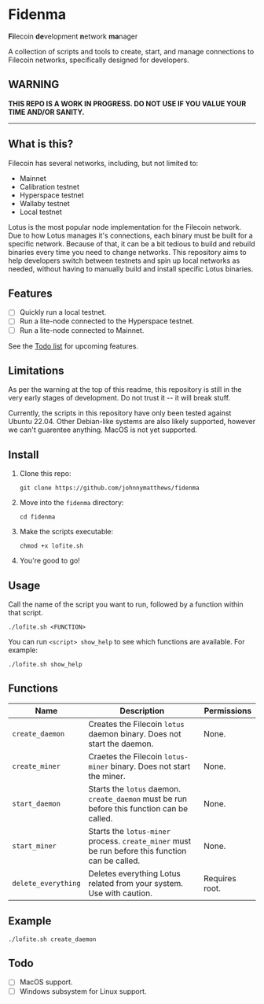 # Fidenma

**Fi**lecoin **de**velopment **n**etwork **ma**nager

A collection of scripts and tools to create, start, and manage connections to Filecoin networks, specifically designed for developers.

## WARNING

**THIS REPO IS A WORK IN PROGRESS. DO NOT USE IF YOU VALUE YOUR TIME AND/OR SANITY.**

---

## What is this?

Filecoin has several networks, including, but not limited to:

- Mainnet
- Calibration testnet
- Hyperspace testnet
- Wallaby testnet
- Local testnet

Lotus is the most popular node implementation for the Filecoin network. Due to how Lotus manages it's connections, each binary must be built for a specific network. Because of that, it can be a bit tedious to build and rebuild binaries every time you need to change networks. This repository aims to help developers switch between testnets and spin up local networks as needed, without having to manually build and install specific Lotus binaries.

## Features

- [ ] Quickly run a local testnet.
- [ ] Run a lite-node connected to the Hyperspace testnet.
- [ ] Run a lite-node connected to Mainnet.

See the [Todo list](#todo) for upcoming features.

## Limitations

As per the warning at the top of this readme, this repository is still in the very early stages of development. Do not trust it -- it will break stuff.

Currently, the scripts in this repository have only been tested against Ubuntu 22.04. Other Debian-like systems are also likely supported, however we can't guarentee anything. MacOS is not yet supported.

## Install

1. Clone this repo:

    ```shell
    git clone https://github.com/johnnymatthews/fidenma
    ```

1. Move into the `fidenma` directory:

    ```shell
    cd fidenma
    ```

1. Make the scripts executable:

    ```shell
    chmod +x lofite.sh
    ```

1. You're good to go!

## Usage

Call the name of the script you want to run, followed by a function within that script.

```shell
./lofite.sh <FUNCTION>
```

You can run `<script> show_help` to see which functions are available. For example:

```shell
./lofite.sh show_help
```

## Functions

| Name | Description | Permissions |
| ---- | ----------- | ----------- |
| `create_daemon` | Creates the Filecoin `lotus` daemon binary. Does not start the daemon. | None. |
| `create_miner` | Craetes the Filecoin `lotus-miner` binary. Does not start the miner. | None. |
| `start_daemon` | Starts the `lotus` daemon. `create_daemon` must be run before this function can be called. | None. |
| `start_miner` | Starts the `lotus-miner` process. `create_miner` must be run before this function can be called. | None. |
| `delete_everything` | Deletes everything Lotus related from your system. Use with caution. | Requires root. |

## Example

```shell
./lofite.sh create_daemon
```

## Todo

- [ ] MacOS support.
- [ ] Windows subsystem for Linux support.
